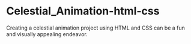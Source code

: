 # Celestial_Animation-html-css
 Creating a celestial animation project using HTML and CSS can be a fun and visually appealing endeavor.

